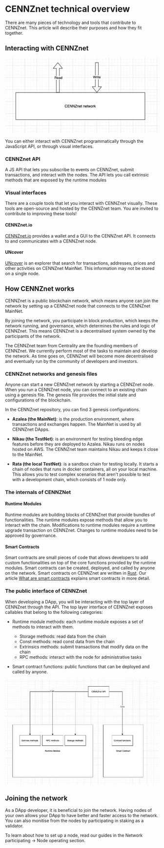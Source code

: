 # CENNZnet technical overview

There are many pieces of technology and tools that contribute to CENNZnet. This article will describe their purposes and how they fit together.

## Interacting with CENNZnet

![Interact with CENNZnet](../assets/images/technical-overview/highlevel.png)

You can either interact with CENNZnet programmatically through the JavaScript API, or through visual interfaces.

### CENNZnet API

A JS API that lets you subscribe to events on CENNZnet, submit transactions, and interact with the nodes. The API lets you call extrinsic methods that are exposed by the runtime modules

### Visual interfaces

There are a couple tools that let you interact with CENNZnet visually. These tools are open-source and hosted by the CENNZnet team. You are invited to contribute to improving these tools!

#### CENNZnet.io

[CENNZnet.io](https://cennznet.io/#/) provides a wallet and a GUI to the CENNZnet API. It connects to and communicates with a CENNZnet node.

#### UNcover 

[UNcover](https://uncoverexplorer.com/) is an explorer that search for transactions, addresses, prices and other activities on CENNZnet MainNet. This information may not be stored on a single node.

## How CENNZnet works

CENNZnet is a public blockchain network, which means anyone can join the network by setting up a CENNZnet node that connects to the CENNZnet MainNet. 

By joining the network, you participate in block production, which keeps the network running, and governance, which determines the rules and logic of CENNZnet. This means CENNZnet is a decentralised system owned by the participants of the network. 

The CENNZnet team from Centrality are the founding members of CENNZnet. We currently perform most of the tasks to maintain and develop the network. As time goes on, CENNZnet will become more decentralised and eventually run by the community of developers and investors.

### CENNZnet networks and genesis files

Anyone can start a new CENNZnet network by starting a CENNZnet node. When you run a CENNZnet node, you can connect to an existing chain using a genesis file. The genesis file provides the initial state and configurations of the blockchain.

In the CENNZnet repository, you can find 3 genesis configurations. 
* **Azalea (the MainNet)**: is the production environment, where transactions and exchanges happen. The MainNet is used by all CENNZnet DApps. 

* **Nikau (the TestNet)**: is an environment for testing bleeding edge features before they are deployed to Azalea. Nikau runs on nodes hosted on AWS. The CENNZnet team maintains Nikau and keeps it close to the MainNet.

* **Rata (the local TestNet)**: is a sandbox chain for testing locally. It starts a chain of nodes that runs in docker containers, all on your local machine. This allows you to test complex scenarios that aren't possible to test with a development chain, which consists of 1 node only.

### The internals of CENNZNet

#### Runtime Modules

Runtime modules are building blocks of CENNZnet that provide bundles of functionalities. The runtime modules expose methods that allow you to interact with the chain. Modifications to runtime modules require a runtime upgrade transaction on CENNZnet. Changes to runtime modules need to be approved by governance.

#### Smart Contracts

Smart contracts are small pieces of code that allows developers to add custom functionalities on top of the core functions provided by the runtime modules.
Smart contracts can be created, deployed, and called by anyone on the network. Smart contracts on CENNZnet are written in [Rust](https://www.rust-lang.org/).
Our article [What are smart contracts](https://cennz.net/publications/what-are-smart-contracts/) explains smart contracts in more detail.


### The public interface of CENNZnet

When developing a DApp, you will be interacting with the top layer of CENNZnet through the API.
The top layer interface of CENNZnet exposes callables that belong to the following categories:
* Runtime module methods: each runtime module exposes a set of methods to interact with them.
    - Storage methods: read data from the chain
    - Const methods: read const data from the chain
    - Extrinsics methods: submit transactions that modify data on the chain
    - RPC methods: interact with the node for administrative tasks

* Smart contract functions: public functions that can be deployed and called by anyone.

![Interface](../assets/images/technical-overview/interface.png)

## Joining the network

As a DApp developer, it is beneficial to join the network. Having nodes of your own allows your DApp to have better and faster access to the network. You can also monitise from the nodes by participating in staking as a validator.

To learn about how to set up a node, read our guides in the Network participating -> Node operating section.